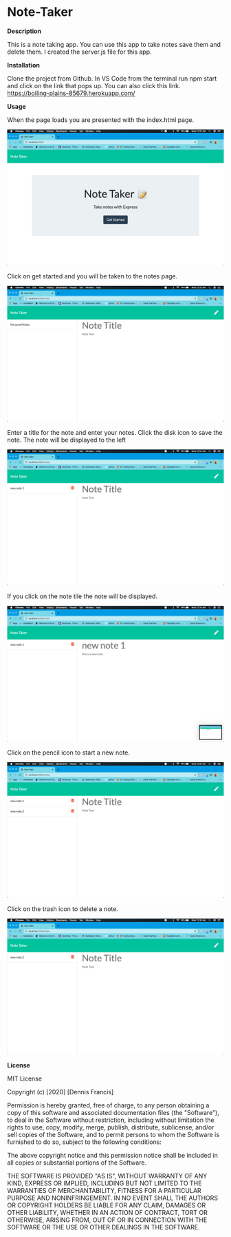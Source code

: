 # Note-Taker

**Description**

This is a note taking app. You can use this app to take notes save them and delete them. I created the server.js file for this app.

**Installation**

Clone the project from Github. In VS Code from the terminal run npm start and click on the link that pops up.
You can also click this link. https://boiling-plains-85679.herokuapp.com/

**Usage**

When the page loads you are presented with the index.html page. 

![screen1main](./public/assets/images/mainpage.png)

Click on get started and you will be taken to the notes page. 

![screen2](./public/assets/images/notepage.png)

Enter a title for the note and enter your notes. Click the disk icon to save the note. The note will be displayed to the left

![screen3](./public/assets/images/savedpage.png)

If you click on the note tile the note will be displayed.

![screen4](./public/assets/images/retrievedpage.png)

Click on the pencil icon to start a new note.

![screen5](./public/assets/images/secondnote.png)

Click on the trash icon to delete a note.

![screen6](./public/assets/images/deletenote.png)

**License**

MIT License

Copyright (c) [2020] [Dennis Francis]

Permission is hereby granted, free of charge, to any person obtaining a copy
of this software and associated documentation files (the "Software"), to deal
in the Software without restriction, including without limitation the rights
to use, copy, modify, merge, publish, distribute, sublicense, and/or sell
copies of the Software, and to permit persons to whom the Software is
furnished to do so, subject to the following conditions:

The above copyright notice and this permission notice shall be included in all
copies or substantial portions of the Software.

THE SOFTWARE IS PROVIDED "AS IS", WITHOUT WARRANTY OF ANY KIND, EXPRESS OR
IMPLIED, INCLUDING BUT NOT LIMITED TO THE WARRANTIES OF MERCHANTABILITY,
FITNESS FOR A PARTICULAR PURPOSE AND NONINFRINGEMENT. IN NO EVENT SHALL THE
AUTHORS OR COPYRIGHT HOLDERS BE LIABLE FOR ANY CLAIM, DAMAGES OR OTHER
LIABILITY, WHETHER IN AN ACTION OF CONTRACT, TORT OR OTHERWISE, ARISING FROM,
OUT OF OR IN CONNECTION WITH THE SOFTWARE OR THE USE OR OTHER DEALINGS IN THE
SOFTWARE.
